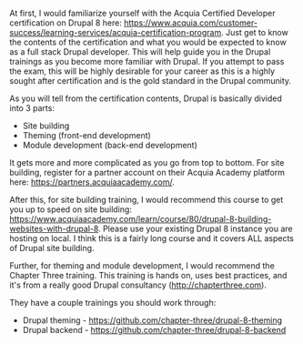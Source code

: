 At first, I would familiarize yourself with the Acquia Certified Developer certification on Drupal 8 here: https://www.acquia.com/customer-success/learning-services/acquia-certification-program. Just get to know the contents of the certification and what you would be expected to know as a full stack Drupal developer. This will help guide you in the Drupal trainings as you become more familiar with Drupal. If you attempt to pass the exam, this will be highly desirable for your career as this is a highly sought after certification and is the gold standard in the Drupal community.

As you will tell from the certification contents, Drupal is basically divided into 3 parts:
* Site building
* Theming (front-end development)
* Module development (back-end development)

It gets more and more complicated as you go from top to bottom. For site building, register for a partner account on their Acquia Academy platform here: https://partners.acquiaacademy.com/.

After this, for site building training, I would recommend this course to get you up to speed on site building: https://www.acquiaacademy.com/learn/course/80/drupal-8-building-websites-with-drupal-8. Please use your existing Drupal 8 instance you are hosting on local. I think this is a fairly long course and it covers ALL aspects of Drupal site building.

Further, for theming and module development, I would recommend the Chapter Three training. This training is hands on, uses best practices, and it's from a really good Drupal consultancy (http://chapterthree.com).

They have a couple trainings you should work through:
* Drupal theming - https://github.com/chapter-three/drupal-8-theming
* Drupal backend - https://github.com/chapter-three/drupal-8-backend
